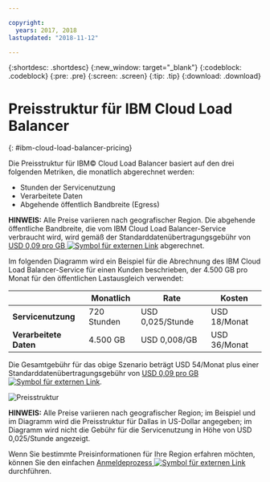 ```yaml
---

copyright:
  years: 2017, 2018
lastupdated: "2018-11-12"

---
```


{:shortdesc: .shortdesc}
{:new_window: target="_blank"}
{:codeblock: .codeblock}
{:pre: .pre}
{:screen: .screen}
{:tip: .tip}
{:download: .download}


# Preisstruktur für IBM Cloud Load Balancer
{: #ibm-cloud-load-balancer-pricing}

Die Preisstruktur für IBM© Cloud Load Balancer basiert auf den drei folgenden Metriken, die monatlich abgerechnet werden:

* Stunden der Servicenutzung
* Verarbeitete Daten
* Abgehende öffentlich Bandbreite (Egress)

**HINWEIS:** Alle Preise variieren nach geografischer Region. Die abgehende öffentliche Bandbreite, die vom IBM Cloud Load Balancer-Service verbraucht wird, wird gemäß der Standarddatenübertragungsgebühr von [USD 0,09 pro GB ![Symbol für externen Link](../../icons/launch-glyph.svg "Symbol für externen Link")](https://www.ibm.com/cloud/bandwidth) abgerechnet.

Im folgenden Diagramm wird ein Beispiel für die Abrechnung des IBM Cloud Load Balancer-Service für einen Kunden beschrieben, der 4.500 GB pro Monat für den öffentlichen Lastausgleich verwendet:

| | Monatlich | Rate | Kosten |
| ------------- | ------------- | ------------- | ------------- |
| **Servicenutzung** | 720 Stunden | USD 0,025/Stunde | USD 18/Monat |
| **Verarbeitete Daten** | 4.500 GB | USD 0,008/GB | USD 36/Monat |

Die Gesamtgebühr für das obige Szenario beträgt USD 54/Monat plus einer Standarddatenübertragungsgebühr von [USD 0,09 pro GB ![Symbol für externen Link](../../icons/launch-glyph.svg "Symbol für externen Link")](https://www.ibm.com/cloud/bandwidth).

![Preisstruktur](./images/pricing.png)


**HINWEIS:** Alle Preise variieren nach geografischer Region; im Beispiel und im Diagramm wird die Preisstruktur für Dallas in US-Dollar angegeben; im Diagramm wird nicht die Gebühr für die Servicenutzung in Höhe von USD 0,025/Stunde angezeigt.

Wenn Sie bestimmte Preisinformationen für Ihre Region erfahren möchten, können Sie den einfachen [Anmeldeprozess ![Symbol für externen Link](../../icons/launch-glyph.svg "Symbol für externen Link")](https://console.bluemix.net/catalog/infrastructure/load-balancer-group) durchführen.
